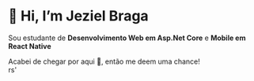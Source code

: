 <h1>👋 Hi, I’m Jeziel Braga</h1>

Sou estudante de <strong>Desenvolvimento Web em Asp.Net Core</strong> e
<strong>Mobile em React Native</strong>

Acabei de chegar por aqui 👀, então me deem uma chance!<br>
rs'

<!--- 👀 I’m interested in ...
- 🌱 I’m currently learning ...
- 💞️ I’m looking to collaborate on ...
- 📫 How to reach me ...

JezielBraga/JezielBraga is a ✨ special ✨ repository because its `README.md` (this file) appears on your GitHub profile.
You can click the Preview link to take a look at your changes.
--->

